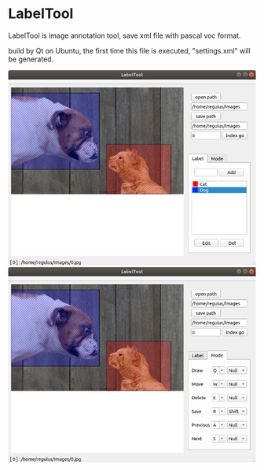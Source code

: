 # LabelTool
LabelTool is image annotation tool, save xml file with pascal voc format.

build by Qt on Ubuntu, the first time this file is executed, "settings.xml" will be generated.

![image](https://github.com/geoffshih/LabelTool/blob/master/demo/LabelTool.png)
![image](https://github.com/geoffshih/LabelTool/blob/master/demo/LabelTool2.png)
